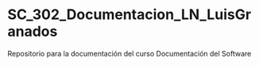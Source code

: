 # SC_302_Documentacion_LN_LuisGranados
Repositorio para la documentación del curso Documentación del Software
